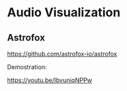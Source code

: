 # Audio Visualization

## Astrofox

https://github.com/astrofox-io/astrofox

Demostration:

https://youtu.be/IbvuniqNPPw